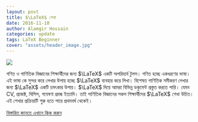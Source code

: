 ```yaml
---
layout: post
title: $\LaTeX$ শেখা 
date: 2016-11-10
author: Alamgir Hossain
categories: update
tags: LaTeX Beginner
cover: "assets/header_image.jpg"
---
```


<img src="http://i.stack.imgur.com/zHFFO.png" class="fit image"> 

<p>গণিত ও গাণিতিক বিজ্ঞানের শিক্ষার্থীদের জন্য $\LaTeX$ একটি অপরিহার্য টুলস। গণিত হচ্ছে একধরণের ভাষা। এই ভাষা কে সুন্দর করে লেখার উপায় হচ্ছে $\LaTeX$ ব্যবহার করে লিখা। বিশেষত গাণিতিক সমীকরণ লেখার জন্য $\LaTeX$ একটি চমৎকার উপায়। $\LaTeX$ দিয়ে আমরা বিভিন্ন ডকুমেন্ট প্রস্তুত করতে পারি। যেমন CV, প্রজেক্ট, থিসিস, গবেষণা প্রবন্ধ ইত্যাদি। তাই গাণিতিক বিজ্ঞানের সকল শিক্ষার্থীদের $\LaTeX$ শেখা উচিত। এই শেখার প্রক্রিয়াটি শুরু হতে পারে প্রথমবর্ষ থেকেই।</p>

[বিস্তারিত জানতে এখানে ক্লিক করুন](https://alamgirh.github.io/latex/latex.slides.html)

